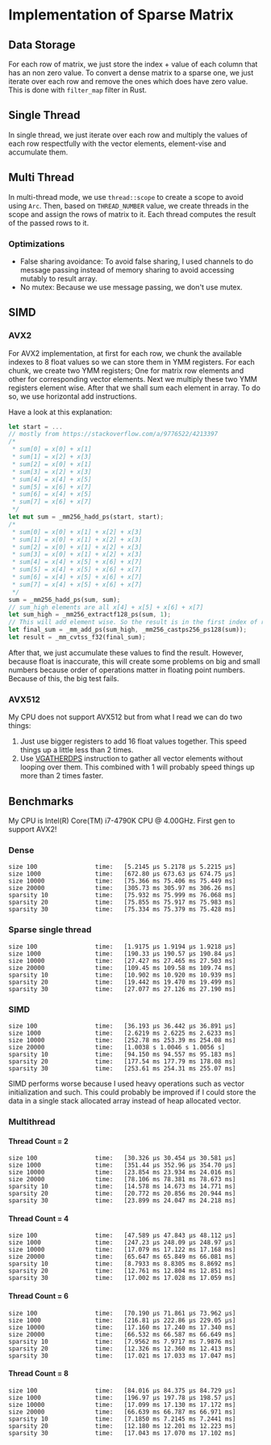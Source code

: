 # Implementation of Sparse Matrix
## Data Storage
For each row of matrix, we just store the index + value of each column that has an non zero value. To convert a dense matrix to a sparse one, we just iterate over each row and remove the ones which does have zero value. This is done with `filter_map` filter in Rust.
## Single Thread
In single thread, we just iterate over each row and multiply the values of each row respectfully with the vector elements, element-vise and accumulate them.

## Multi Thread
In multi-thread mode, we use `thread::scope` to create a scope to avoid using `Arc`. Then, based on `THREAD_NUMBER` value, we create threads in the scope and assign the rows of matrix to it. Each thread computes the result of the passed rows to it.

### Optimizations
* False sharing avoidance: To avoid false sharing, I used channels to do message passing instead of memory sharing to avoid accessing mutably to result array.
* No mutex: Because we use message passing, we don't use mutex.

## SIMD
### AVX2
For AVX2 implementation, at first for each row, we chunk the available indexes to 8 float values so we can store them in YMM registers. For each chunk, we create two YMM registers; One for matrix row elements and other for corresponding vector elements. Next we multiply these two YMM registers element wise. After that we shall sum each element in array. To do so, we use horizontal add instructions.

Have a look at this explanation:
```rust
let start = ...
// mostly from https://stackoverflow.com/a/9776522/4213397
/*
 * sum[0] = x[0] + x[1]
 * sum[1] = x[2] + x[3]
 * sum[2] = x[0] + x[1]
 * sum[3] = x[2] + x[3]
 * sum[4] = x[4] + x[5]
 * sum[5] = x[6] + x[7]
 * sum[6] = x[4] + x[5]
 * sum[7] = x[6] + x[7]
 */
let mut sum = _mm256_hadd_ps(start, start);
/*
 * sum[0] = x[0] + x[1] + x[2] + x[3]
 * sum[1] = x[0] + x[1] + x[2] + x[3]
 * sum[2] = x[0] + x[1] + x[2] + x[3]
 * sum[3] = x[0] + x[1] + x[2] + x[3]
 * sum[4] = x[4] + x[5] + x[6] + x[7]
 * sum[5] = x[4] + x[5] + x[6] + x[7]
 * sum[6] = x[4] + x[5] + x[6] + x[7]
 * sum[7] = x[4] + x[5] + x[6] + x[7]
 */
sum = _mm256_hadd_ps(sum, sum);
// sum_high elements are all x[4] + x[5] + x[6] + x[7]
let sum_high = _mm256_extractf128_ps(sum, 1);
// This will add element wise. So the result is in the first index of result
let final_sum = _mm_add_ps(sum_high, _mm256_castps256_ps128(sum));
let result = _mm_cvtss_f32(final_sum);
```
After that, we just accumulate these values to find the result. However, because float is inaccurate, this will create some problems on big and small numbers because order of operations matter in floating point numbers. Because of this, the big test fails.

### AVX512
My CPU does not support AVX512 but from what I read we can do two things:
1. Just use bigger registers to add 16 float values together. This speed things up a little less than 2 times.
2. Use [VGATHERDPS](https://www.felixcloutier.com/x86/vgatherdps:vgatherdpd) instruction to gather all vector elements without looping over them. This combined with 1 will probably speed things up more than 2 times faster.

## Benchmarks
My CPU is Intel(R) Core(TM) i7-4790K CPU @ 4.00GHz. First gen to support AVX2!
### Dense
```
size 100                time:   [5.2145 µs 5.2178 µs 5.2215 µs]
size 1000               time:   [672.80 µs 673.63 µs 674.75 µs]
size 10000              time:   [75.366 ms 75.406 ms 75.449 ms]
size 20000              time:   [305.73 ms 305.97 ms 306.26 ms]
sparsity 10             time:   [75.932 ms 75.999 ms 76.068 ms]
sparsity 20             time:   [75.855 ms 75.917 ms 75.983 ms]
sparsity 30             time:   [75.334 ms 75.379 ms 75.428 ms]
```
### Sparse single thread
```
size 100                time:   [1.9175 µs 1.9194 µs 1.9218 µs]
size 1000               time:   [190.33 µs 190.57 µs 190.84 µs]
size 10000              time:   [27.427 ms 27.465 ms 27.503 ms]
size 20000              time:   [109.45 ms 109.58 ms 109.74 ms]
sparsity 10             time:   [10.902 ms 10.920 ms 10.939 ms]
sparsity 20             time:   [19.442 ms 19.470 ms 19.499 ms]
sparsity 30             time:   [27.077 ms 27.126 ms 27.190 ms]
```
### SIMD
```
size 100                time:   [36.193 µs 36.442 µs 36.891 µs]
size 1000               time:   [2.6219 ms 2.6225 ms 2.6233 ms]
size 10000              time:   [252.78 ms 253.39 ms 254.08 ms]
size 20000              time:   [1.0038 s 1.0046 s 1.0056 s]
sparsity 10             time:   [94.150 ms 94.557 ms 95.183 ms]
sparsity 20             time:   [177.54 ms 177.79 ms 178.08 ms]
sparsity 30             time:   [253.61 ms 254.31 ms 255.07 ms]
```
SIMD performs worse because I used heavy operations such as vector initialization and such. This could probably be improved if I could store the data in a single stack allocated array instead of heap allocated vector.
### Multithread
#### Thread Count = 2
```
size 100                time:   [30.326 µs 30.454 µs 30.581 µs]
size 1000               time:   [351.44 µs 352.96 µs 354.70 µs]
size 10000              time:   [23.854 ms 23.934 ms 24.016 ms]
size 20000              time:   [78.106 ms 78.381 ms 78.673 ms]
sparsity 10             time:   [14.578 ms 14.673 ms 14.771 ms]
sparsity 20             time:   [20.772 ms 20.856 ms 20.944 ms]
sparsity 30             time:   [23.899 ms 24.047 ms 24.218 ms]
```
#### Thread Count = 4
```
size 100                time:   [47.589 µs 47.843 µs 48.112 µs]
size 1000               time:   [247.23 µs 248.09 µs 248.97 µs]
size 10000              time:   [17.079 ms 17.122 ms 17.168 ms]
size 20000              time:   [65.647 ms 65.849 ms 66.081 ms]
sparsity 10             time:   [8.7933 ms 8.8305 ms 8.8692 ms]
sparsity 20             time:   [12.761 ms 12.804 ms 12.851 ms]
sparsity 30             time:   [17.002 ms 17.028 ms 17.059 ms]
```
#### Thread Count = 6
```
size 100                time:   [70.190 µs 71.861 µs 73.962 µs]
size 1000               time:   [216.81 µs 222.86 µs 229.05 µs]
size 10000              time:   [17.160 ms 17.240 ms 17.340 ms]
size 20000              time:   [66.532 ms 66.587 ms 66.649 ms]
sparsity 10             time:   [7.9562 ms 7.9717 ms 7.9876 ms]
sparsity 20             time:   [12.326 ms 12.360 ms 12.413 ms]
sparsity 30             time:   [17.021 ms 17.033 ms 17.047 ms]
```
#### Thread Count = 8
```
size 100                time:   [84.016 µs 84.375 µs 84.729 µs]
size 1000               time:   [196.97 µs 197.78 µs 198.57 µs]
size 10000              time:   [17.099 ms 17.130 ms 17.172 ms]
size 20000              time:   [66.639 ms 66.787 ms 66.971 ms]
sparsity 10             time:   [7.1850 ms 7.2145 ms 7.2441 ms]
sparsity 20             time:   [12.180 ms 12.201 ms 12.223 ms]
sparsity 30             time:   [17.043 ms 17.070 ms 17.102 ms]
```